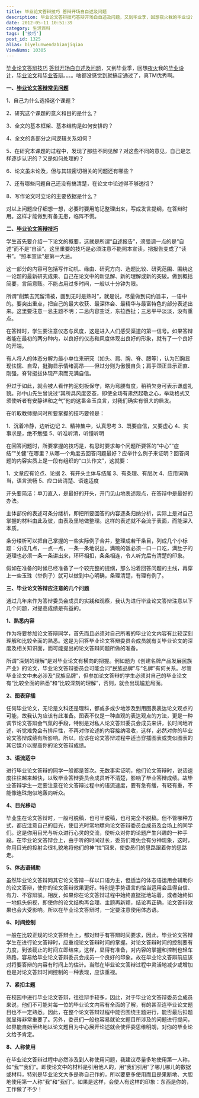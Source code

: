 ```yaml
---
title: 毕业论文答辩技巧 答辩开场白自述及问题
description: 毕业论文答辩技巧答辩开场白自述及问题，又到毕业季，回想夜火我的毕业设计，毕业论文和毕业答辩。。。。啥都没感觉到就搞定通过了，真TM优秀啊。一、毕业论文答辩常见问题1、自己为什么选择这个课题？2、研究这个课题的意义和目的是什么？3、全文的基本框架、基本结构是如何安排的？4、全文的各部分之间逻辑关系如何？5、在研究本课题的过程中，发现了那些不同见解？对这些不同的意见，自己是怎样逐步认识的？又是如何处
date: 2012-05-11 10:51:39
category: 生活百科
tags: ['技巧']
post_id: 1325
alias: biyelunwendabianjiqiao
ViewNums: 10305
---
```


[毕业论文答辩技巧](/blog/biyelunwendabianjiqiao) [答辩开场白自述及问题](/blog/biyelunwendabianjiqiao)，又到毕业季，回想[夜火](http://www.15897.com/)我的[毕业设计](/blog/biyelunwendabianjiqiao)，[毕业论文](/blog/biyelunwendabianjiqiao)和[毕业答辩](/blog/biyelunwendabianjiqiao)。。。。啥都没感觉到就搞定通过了，真TM优秀啊。

**一、[毕业论文答辩常见问题](/blog/biyelunwendabianjiqiao)**

1、自己为什么选择这个课题？

2、研究这个课题的意义和目的是什么？

3、全文的基本框架、基本结构是如何安排的？

4、全文的各部分之间逻辑关系如何？

5、在研究本课题的过程中，发现了那些不同见解？对这些不同的意见，自己是怎样逐步认识的？又是如何处理的？

6、论文虽未论及，但与其较密切相关的问题还有哪些？

7、还有哪些问题自己还没有搞清楚，在论文中论述得不够透彻？

8、写作论文时立论的主要依据是什么？

对以上问题应仔细想一想，必要时要用笔记整理出来，写成发言提纲，在答辩时用。这样才能做到有备无患，临阵不慌。

**二、[毕业论文答辩技巧](/blog/biyelunwendabianjiqiao)**

学生首先要介绍一下论文的概要，这就是所谓“[自述](/blog/biyelunwendabianjiqiao)报告”，须强调一点的是“自述”而不是“自读”。这里重要的技巧是必须注意不能照本宣读，把报告变成了“读书”。“照本宣读”是第一大忌。

这一部分的内容可包括写作动机、缘由、研究方向、选题比较、研究范围、围绕这一论题的最新研究成果、自己在论文中的新见解、新的理解或新的突破。做到概括简要，言简意赅。不能占用过多时间，一般以十分钟为限。

所谓“削繁去冗留清被，画到无时是熟时”，就是说，尽量做到词约旨丰，一语中的。要突出重点，把自己的最大收获、最深体会、最精华与最富特色的部分表述出来。这里要注意一忌主题不明；二忌内容空泛，东拉西扯；三忌平平淡淡，没有重点。

在答辩时，学生要注意仪态与风度，这是进入人们感受渠道的第一信号。如果答辩者能在最初的两分种内，以良好的仪态和风度体现出良好的形象，就有了一个良好的开端。

有人将人的体态分解为最小单位来研究（如头、肩、胸、脊、腰等），认为凹胸显现怯懦、自卑，挺胸显示情绪高昂——但过分则为傲慢自负；肩手颈正显示正直、刚强，脊背挺拔体现严肃而充满自信。

但过于如此，就会被人看作拘泥刻板保守，略为弯腰有度，稍稍欠身可表示谦虚礼貌。孙中山先生曾说过“其所具风度姿态，即使全场有肃然起敬之心，举动格式又须使听者有安静详和之气”他的这番金玉良言，对我们确实有很大的启发。

在听取教师提问时所要掌握的技巧要领是：

1、沉着冷静，边听边记
2、精神集中，认真思考
3、既要自信，又要虚心
4、实事求是，绝不勉强
5、听准听清，听懂听明

在回答问题时，所要掌握的技巧是，构思时要求每个问题所要答的“中心”“症结”“关健”在哪里？从哪一个角度去回答问题最好？应举什么例子来证明？回答问题的内容实质上是一段有组织的“口头作文”，这就要：

1、文章应有论点、论据
2、有开头主体与结尾
3、有条理、有层次
4、应用词确当，语言流畅
5、应口齿清楚、语速适度

开头要简洁：单刀直入，是最好的开头，开门见山地表述观点，在答辩中是最好的办法。

主体部份的表述可条分缕析，即把所要回答的内容逐条归纳分析，实际上是对自己掌握的材料由此及彼，由表及里地做整理。这样的表述就不会流于表面，而能深入本质。

条分缕析可以把自己掌握的一些实际例子合并，整理成若干条目，列成几个小标题：分成几点，一点一点，一条一条地说出。满碗的饭必须一口一口吃，满肚子的道理也必须一条一条讲出来，环环相扣，条条相连，令人听完后有清楚的印象。

假如在准备的时候已经准备了一个较完整的提纲，那么沿着回答问题的主线，再穿上一些玉珠（举例子）就可以做到中心明确，条理清楚，有理有例了。

**三、毕业论文答辩应注意的几个问题**

通过几年来作为答辩委员会成员的实践和观察，我认为进行毕业论文答辩注意以下几个问题，对提高成绩是有益的。

**1、熟悉内容**

作为将要参加论文答辩同学，首先而且必须对自己所著的毕业论文内容有比较深刻理解和比较全面的熟悉。这是为回答毕业论文答辩委员会成员就有关毕业论文的深度及相关知识面，而可能提出的论文答辩问题所做的准备。

所谓“深刻的理解”是对毕业论文有横向的把握。例如题为《创建名牌产品发展民族产业》的论文，毕业论文答辩委员会可能会问“民族品牌”与“名牌”有何关系。尽管毕业论文中未必涉及“民族品牌”，但参加论文答辩的学生必须对自己的毕业论文有“比较全面的熟悉”和“比较深刻的理解”，否则，就会出现尴尬局面。

**2、图表穿插**

任何毕业论文，无论是文科还是理科，都或多或少地涉及到用图表表达论文观点的可能，故我认为应该有此准备。图表不仅是一种直观的表达观点的方法，更是一种调节论文答辩会气氛的手段，特别是对私人论文答辩委员会成员来讲，长时间地听述，听觉难免会有排斥性，不再对你论述的内容接纳吸收，这样，必然对你的毕业论文答辩成绩有所影响。所以，应该在论文答辩过程中适当穿插图表或类似图表的其它媒介以提高你的论文答辩成绩。

**3、语流适中**

进行毕业论文答辩的同学一般都是首次。无数事实证明，他们论文答辩时，说话速度往往越来越快，以致毕业答辩委员会成员听不清楚，影响了毕业答辩成绩。故毕业答辩学生一定要注意在论文答辩过程中的语流速度，要有急有缓，有轻有重，不能像连珠炮似地轰向听众。

**4、目光移动**

毕业生在论文答辩时，一般可脱稿，也可半脱稿，也可完全不脱稿。但不管哪种方式，都应注意自己的目光，使目光时常地瞟向论文答辩委员会成员及会场上的同学们。这是你用目光与听众进行心灵的交流，使听众对你的论题产生兴趣的一种手段。在毕业论文答辩会上，由于听的时间过长，委员们难免会有分神现象，这时，你用目光的投射会很礼貌地将他们的神“拉”回来，使委员们的思路跟着你的思路走。

**5、体态语辅助**

虽然毕业论文答辩同其它论文答辩一样以口语为主，但适当的体态语运用会辅助你的论文答辩，使你的论文答辩效果更好。特别是手势语言的恰当运用会显得自信、有力、不容辩驳。相反，如果你在论文答辩过程中始终直挺挺地站着，或者始终如一地低头俯视，即使你的论文结构再合理、主题再新颖，结论再正确，论文答辩效果也会大受影响。所以在毕业论文答辩时，一定要注意使用体态语。

**6、时间控制**

一般在比较正规的论文答辩会上，都对辩手有答辩时间要求，因此，毕业论文答辩学生在进行论文答辩时，应重视论文答辩时间的掌握。对论文答辩时间的控制要有力度，到该截止的时间立即结束，这样，显得有准备，对内容的掌握和控制也轻车熟路，容易给毕业论文答辩委员会成员一个良好的印象。故在毕业论文答辩前应该对将要答辩的内容有时间上的估计。当然在毕业论文答辩过程中灵活地减少或增加也是对论文答辩时间控制的一种表现，应该重视。

**7、紧扣主题**

在校园中进行毕业论文答辩，往往辩手较多，因此，对于毕业论文答辩委员会成员来说，他们不可能对每一位的毕业论文内容有全面的了解，有的甚至连毕业论文题目也不一定熟悉。因此，在整个论文答辩过程中能否围绕主题进行，能否最后扣题就显得非常重要了。另外，委员们一般也容易就论文题目所涉及的问题进行提问，如界能自始至终地以论文题目为中心展开论述就会使评委思维明朗，对你的毕业论文给予肯定。

**8、人称使用**

在毕业论文答辩过程中必然涉及到人称使用问题，我建议尽量多地使用第一人称，如“我”“我们”。即使论文中的材料是引用他人的，用“我们引用”了哪儿哪儿的数据或材料，特别是毕业论文大多是称自己作的，所以要更多使用而且是果断地、大胆地使用第一人称“我”和“我们”。如果是这样，会使人有这样的印象：东西是你的，工作做了不少！

